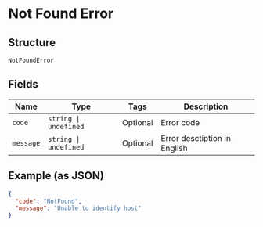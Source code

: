 
# Not Found Error

## Structure

`NotFoundError`

## Fields

| Name | Type | Tags | Description |
|  --- | --- | --- | --- |
| `code` | `string \| undefined` | Optional | Error code |
| `message` | `string \| undefined` | Optional | Error desctiption in English |

## Example (as JSON)

```json
{
  "code": "NotFound",
  "message": "Unable to identify host"
}
```

